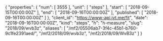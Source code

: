 {
  "properties": {
    "num": [
      3555
    ],
    "unit": [
      "steps"
    ],
    "start": [
      "2018-09-15T00:00:00Z"
    ],
    "end": [
      "2018-09-16T00:00:00Z"
    ],
    "published": [
      "2018-09-16T00:00:00Z"
    ]
  },
  "client_id": "https://www-api.jvt.me/fit",
  "date": "2018-09-16T00:00:00Z",
  "kind": "steps",
  "h": "h-measure",
  "slug": "2018/09/wvb3z",
  "aliases": [
    "/mf2/05506ab7-3f4c-45b1-b760-9c1fe2391aed/",
    "/mf2/2018/09/wvb3z",
    "/mf2/2018/09/WvB3z"
  ]
}
